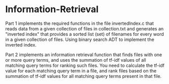 # Information-Retrieval

Part 1 implements the required functions in the file invertedIndex.c that reads data from a given collection of files in collection.txt and generates an "inverted index" that
provides a sorted list (set) of filenames for every word in a given collection of files. Using binary search ADT to implement the inverted index.

Part 2 implements an information retrieval function that finds files with one or more query terms, and uses the summation of tf-idf values of all matching query terms for
ranking such files. You need to calculate the tf-idf value for each matching query term in a file, and rank files based on the summation of tf-idf values for all matching query
terms present in that file.
